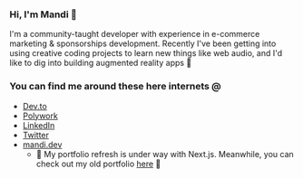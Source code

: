 ### Hi, I'm Mandi 👋

I'm a community-taught developer with experience in e-commerce marketing & sponsorships development. Recently I've been getting into using creative coding projects to learn new things like web audio, and I'd like to dig into building augmented reality apps 👀

### You can find me around these here internets @
- [Dev.to](https://dev.to/technicallymandi)
- [Polywork](https://www.polywork.com/mandihamza)
- [LinkedIn](https://www.linkedin.com/in/mandihamza/)
- [Twitter](https://twitter.com/mandicodes)
- [mandi.dev](https://www.mandi.dev/) 
  - 🚧 My portfolio refresh is under way with Next.js. Meanwhile, you can check out my old portfolio [here](https://www.technicallymandi.com/) 🚧
